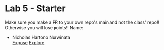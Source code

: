 # Lab 5 - Starter
Make sure you make a PR to your own repo's main and not the class' repo!! Otherwise you will lose points!!
Name:
- Nicholas Hartono Nurwinata\
[Expose](https://watermelonjar.github.io/Lab5_Starter/explore.html)
[Explore](https://watermelonjar.github.io/Lab5_Starter/expose.html)
